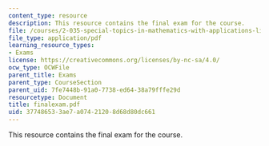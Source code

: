 ```yaml
---
content_type: resource
description: This resource contains the final exam for the course.
file: /courses/2-035-special-topics-in-mathematics-with-applications-linear-algebra-and-the-calculus-of-variations-spring-2007/377486533ae7a07421208d68d80dc661_finalexam.pdf
file_type: application/pdf
learning_resource_types:
- Exams
license: https://creativecommons.org/licenses/by-nc-sa/4.0/
ocw_type: OCWFile
parent_title: Exams
parent_type: CourseSection
parent_uid: 7fe7448b-91a0-7738-ed64-38a79fffe29d
resourcetype: Document
title: finalexam.pdf
uid: 37748653-3ae7-a074-2120-8d68d80dc661
---
```

This resource contains the final exam for the course.